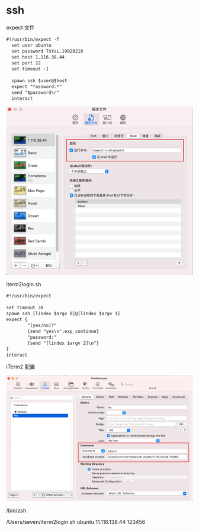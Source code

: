 # ssh

expect 文件

```shell
#!/usr/bin/expect -f
  set user ubuntu
  set password TxYsL.19920210
  set host 1.116.38.44
  set port 22
  set timeout -1

  spawn ssh $user@$host
  expect "*assword:*"
  send "$password\r"
  interact
```

![](../../.images/Snipaste_2021-10-13_14-04-21.png)

iterm2login.sh

```shell
#!/usr/bin/expect

set timeout 30
spawn ssh [lindex $argv 0]@[lindex $argv 1]
expect {
        "(yes/no)?"
        {send "yes\n";exp_continue}
        "password:"
        {send "[lindex $argv 2]\n"}
}
interact
```

iTerm2 配置

![](../../.images/Snipaste_2021-10-13_14-08-11.png)

/bin/zsh

/Users/seven/iterm2login.sh ubuntu 11.116.138.44 123456

